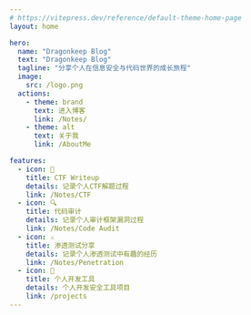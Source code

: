 ```yaml
---
# https://vitepress.dev/reference/default-theme-home-page
layout: home

hero:
  name: "Dragonkeep Blog"
  text: "Dragonkeep Blog"
  tagline: "分享个人在信息安全与代码世界的成长旅程"
  image:
    src: /logo.png
  actions:
    - theme: brand
      text: 进入博客
      link: /Notes/
    - theme: alt
      text: 关于我
      link: /AboutMe

features:
  - icon: 🎯
    title: CTF Writeup
    details: 记录个人CTF解题过程
    link: /Notes/CTF
  - icon: 🔍
    title: 代码审计
    details: 记录个人审计框架漏洞过程
    link: /Notes/Code Audit
  - icon: ⚔️
    title: 渗透测试分享
    details: 记录个人渗透测试中有趣的经历
    link: /Notes/Penetration
  - icon: 🚀
    title: 个人开发工具
    details: 个人开发安全工具项目
    link: /projects
---
```

